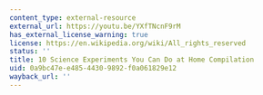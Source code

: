 ```yaml
---
content_type: external-resource
external_url: https://youtu.be/YXfTNcnF9rM
has_external_license_warning: true
license: https://en.wikipedia.org/wiki/All_rights_reserved
status: ''
title: 10 Science Experiments You Can Do at Home Compilation
uid: 0a9bc47e-e485-4430-9892-f0a061829e12
wayback_url: ''
---
```

